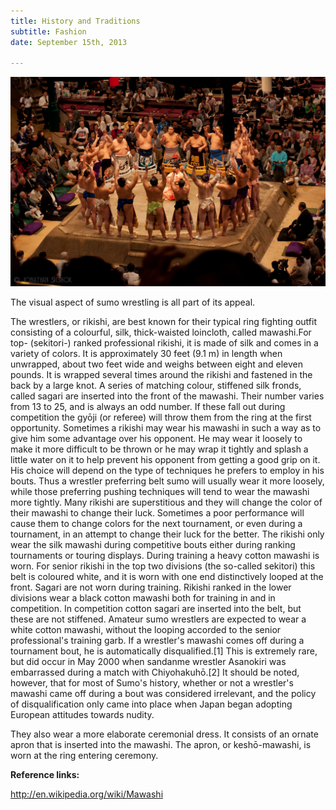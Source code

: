 ```yaml
---
title: History and Traditions
subtitle: Fashion
date: September 15th, 2013

---
```



 ![Fashion](structured-article2.jpg)
 
 
The visual aspect of sumo wrestling is all part of its appeal.

The wrestlers, or rikishi, are best known for their typical ring fighting outfit consisting of a colourful, silk, thick-waisted loincloth, called mawashi.For top- (sekitori-) ranked professional rikishi, it is made of silk and comes in a variety of colors. It is approximately 30 feet (9.1 m) in length when unwrapped, about two feet wide and weighs between eight and eleven pounds. It is wrapped several times around the rikishi and fastened in the back by a large knot. A series of matching colour, stiffened silk fronds, called sagari are inserted into the front of the mawashi. Their number varies from 13 to 25, and is always an odd number. If these fall out during competition the gyōji (or referee) will throw them from the ring at the first opportunity.
Sometimes a rikishi may wear his mawashi in such a way as to give him some advantage over his opponent. He may wear it loosely to make it more difficult to be thrown or he may wrap it tightly and splash a little water on it to help prevent his opponent from getting a good grip on it. His choice will depend on the type of techniques he prefers to employ in his bouts. Thus a wrestler preferring belt sumo will usually wear it more loosely, while those preferring pushing techniques will tend to wear the mawashi more tightly.
Many rikishi are superstitious and they will change the color of their mawashi to change their luck. Sometimes a poor performance will cause them to change colors for the next tournament, or even during a tournament, in an attempt to change their luck for the better.
The rikishi only wear the silk mawashi during competitive bouts either during ranking tournaments or touring displays. During training a heavy cotton mawashi is worn. For senior rikishi in the top two divisions (the so-called sekitori) this belt is coloured white, and it is worn with one end distinctively looped at the front. Sagari are not worn during training.
Rikishi ranked in the lower divisions wear a black cotton mawashi both for training in and in competition. In competition cotton sagari are inserted into the belt, but these are not stiffened.
Amateur sumo wrestlers are expected to wear a white cotton mawashi, without the looping accorded to the senior professional's training garb.
If a wrestler's mawashi comes off during a tournament bout, he is automatically disqualified.[1] This is extremely rare, but did occur in May 2000 when sandanme wrestler Asanokiri was embarrassed during a match with Chiyohakuhō.[2] It should be noted, however, that for most of Sumo's history, whether or not a wrestler's mawashi came off during a bout was considered irrelevant, and the policy of disqualification only came into place when Japan began adopting European attitudes towards nudity.

They also wear a more elaborate ceremonial dress. It consists of an ornate apron that is inserted into the mawashi. The apron, or keshō-mawashi, is worn at the ring entering ceremony.

**Reference links:** 

http://en.wikipedia.org/wiki/Mawashi